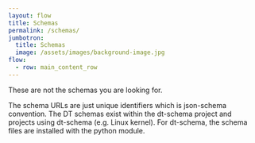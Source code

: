 ```yaml
---
layout: flow
title: Schemas
permalink: /schemas/
jumbotron:
  title: Schemas
  image: /assets/images/background-image.jpg
flow:
  - row: main_content_row
---
```


These are not the schemas you are looking for.

The schema URLs are just unique identifiers which is json-schema convention. The DT schemas exist within the dt-schema project and projects using dt-schema (e.g. Linux kernel). For dt-schema, the schema files are installed with the python module.
